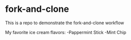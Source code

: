# fork-and-clone 
This is a repo to demonstrate the fork-and-clone workflow

My favorite ice cream flavors:
-Pappermint Stick
-Mint Chip
